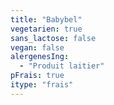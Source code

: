 ```yaml
---
title: "Babybel"
vegetarien: true
sans_lactose: false
vegan: false
alergenesIng:
  - "Produit laitier"
pFrais: true
itype: "frais"
---
```

